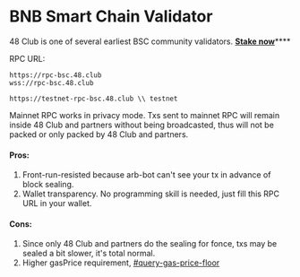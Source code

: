 # BNB Smart Chain Validator

48 Club is one of several earliest BSC community validators.  [**Stake now**](https://www.bnbchain.org/en/staking/validator/bva1ygrhjdjfyn2ffh5ha5llf5g6l3wxjt29hz9q4s)****

RPC URL:

```
https://rpc-bsc.48.club
wss://rpc-bsc.48.club

https://testnet-rpc-bsc.48.club \\ testnet
```

Mainnet RPC works in privacy mode. Txs sent to mainnet RPC will remain inside 48 Club and partners without being broadcasted, thus will not be packed or only packed by 48 Club and partners.

#### Pros:&#x20;

1. Front-run-resisted because arb-bot can't see your tx in advance of block sealing.
2. Wallet transparency. No programming skill is needed, just fill this RPC URL in your wallet.

#### Cons:&#x20;

1. Since only 48 Club and partners do the sealing for fonce, txs may be sealed a bit slower, it's total normal.
2. Higher gasPrice requirement, [#query-gas-price-floor](enhanced-rpc/puissant-api.md#query-gas-price-floor "mention")
